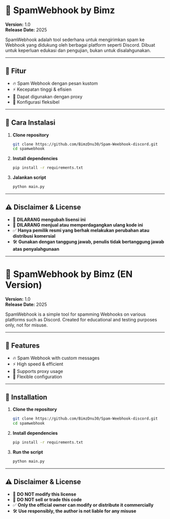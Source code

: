 # 🚀 SpamWebhook by Bimz

**Version:** 1.0  
**Release Date:** 2025  

SpamWebhook adalah tool sederhana untuk mengirimkan spam ke Webhook yang didukung oleh berbagai platform seperti Discord. Dibuat untuk keperluan edukasi dan pengujian, bukan untuk disalahgunakan.

---

## 📌 Fitur
- 🔥 Spam Webhook dengan pesan kustom  
- ⚡ Kecepatan tinggi & efisien  
- 🔄 Dapat digunakan dengan proxy  
- 🔧 Konfigurasi fleksibel  

---

## 🔧 Cara Instalasi
1. **Clone repository**  
   ```bash
   git clone https://github.com/BimzDnu30/Spam-Weebhook-discord.git
   cd spamwebhook
   ```
2. **Install dependencies**  
   ```bash
   pip install -r requirements.txt
   ```
3. **Jalankan script**  
   ```bash
   python main.py
   ```

---

## ⚠️ Disclaimer & License
- 🚫 **DILARANG mengubah lisensi ini**  
- 🚫 **DILARANG menjual atau memperdagangkan ulang kode ini**  
- ✅ **Hanya pemilik resmi yang berhak melakukan perubahan atau distribusi komersial**  
- 🛠️ **Gunakan dengan tanggung jawab, penulis tidak bertanggung jawab atas penyalahgunaan**  

---

# 📜 SpamWebhook by Bimz (EN Version)

**Version:** 1.0  
**Release Date:** 2025  

SpamWebhook is a simple tool for spamming Webhooks on various platforms such as Discord. Created for educational and testing purposes only, not for misuse.

---

## 📌 Features
- 🔥 Spam Webhook with custom messages  
- ⚡ High speed & efficient  
- 🔄 Supports proxy usage  
- 🔧 Flexible configuration  

---

## 🔧 Installation
1. **Clone the repository**  
   ```bash
   git clone https://github.com/BimzDnu30/Spam-Weebhook-discord.git
   cd spamwebhook
   ```
2. **Install dependencies**  
   ```bash
   pip install -r requirements.txt
   ```
3. **Run the script**  
   ```bash
   python main.py
   ```

---

## ⚠️ Disclaimer & License
- 🚫 **DO NOT modify this license**  
- 🚫 **DO NOT sell or trade this code**  
- ✅ **Only the official owner can modify or distribute it commercially**  
- 🛠️ **Use responsibly, the author is not liable for any misuse**  
